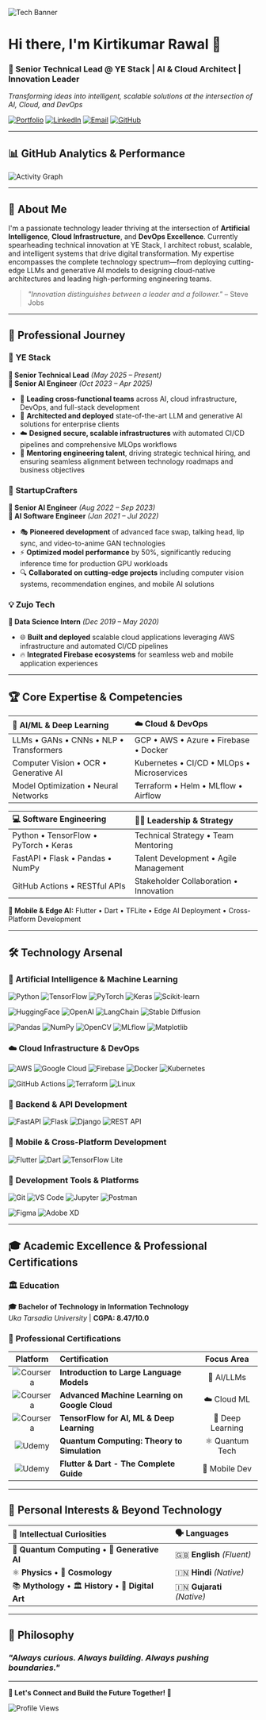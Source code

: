 ![Tech Banner](./icons/ai.gif)

# Hi there, I'm Kirtikumar Rawal 👋

### 🚀 Senior Technical Lead @ YE Stack | AI & Cloud Architect | Innovation Leader

*Transforming ideas into intelligent, scalable solutions at the intersection of AI, Cloud, and DevOps*

[![Portfolio](https://img.shields.io/badge/🌐_Portfolio-000000?style=for-the-badge&logo=firefox&logoColor=white)](https://kirtikumar.dev/)
[![LinkedIn](https://img.shields.io/badge/LinkedIn-0077B5?style=for-the-badge&logo=linkedin&logoColor=white)](https://www.linkedin.com/in/ksr17/)
[![Email](https://img.shields.io/badge/Email-D14836?style=for-the-badge&logo=gmail&logoColor=white)](mailto:kirti.rawal17@gmail.com)
[![GitHub](https://img.shields.io/badge/GitHub-100000?style=for-the-badge&logo=github&logoColor=white)](https://github.com/Lucifer0190)

---

## 📊 GitHub Analytics & Performance

![Activity Graph](https://github-readme-activity-graph.vercel.app/graph?username=Lucifer0190&bg_color=0D1117&color=C9D1D9&line=58A6FF&point=FFA657&area=true&hide_border=true)

---

## 🎯 About Me

I'm a passionate technology leader thriving at the intersection of **Artificial Intelligence**, **Cloud Infrastructure**, and **DevOps Excellence**. Currently spearheading technical innovation at YE Stack, I architect robust, scalable, and intelligent systems that drive digital transformation. My expertise encompasses the complete technology spectrum—from deploying cutting-edge LLMs and generative AI models to designing cloud-native architectures and leading high-performing engineering teams.

> *"Innovation distinguishes between a leader and a follower."* – Steve Jobs

---

## 💼 Professional Journey

### 🌟 **YE Stack**
**🔹 Senior Technical Lead** *(May 2025 – Present)*  
**🔹 Senior AI Engineer** *(Oct 2023 – Apr 2025)*
- 🚀 **Leading cross-functional teams** across AI, cloud infrastructure, DevOps, and full-stack development
- 🤖 **Architected and deployed** state-of-the-art LLM and generative AI solutions for enterprise clients
- ☁️ **Designed secure, scalable infrastructures** with automated CI/CD pipelines and comprehensive MLOps workflows
- 👥 **Mentoring engineering talent**, driving strategic technical hiring, and ensuring seamless alignment between technology roadmaps and business objectives

### 🚀 **StartupCrafters**
**🔹 Senior AI Engineer** *(Aug 2022 – Sep 2023)*  
**🔹 AI Software Engineer** *(Jan 2021 – Jul 2022)*
- 🎭 **Pioneered development** of advanced face swap, talking head, lip sync, and video-to-anime GAN technologies
- ⚡ **Optimized model performance** by 50%, significantly reducing inference time for production GPU workloads
- 🔍 **Collaborated on cutting-edge projects** including computer vision systems, recommendation engines, and mobile AI solutions

### 💡 **Zujo Tech**
**🔹 Data Science Intern** *(Dec 2019 – May 2020)*
- 🌐 **Built and deployed** scalable cloud applications leveraging AWS infrastructure and automated CI/CD pipelines
- 🔥 **Integrated Firebase ecosystems** for seamless web and mobile application experiences

---

## 🏆 Core Expertise & Competencies

| 🤖 **AI/ML & Deep Learning** | ☁️ **Cloud & DevOps** |
|:---|:---|
| LLMs • GANs • CNNs • NLP • Transformers | GCP • AWS • Azure • Firebase • Docker |
| Computer Vision • OCR • Generative AI | Kubernetes • CI/CD • MLOps • Microservices |
| Model Optimization • Neural Networks | Terraform • Helm • MLflow • Airflow |

| 💻 **Software Engineering** | 👨‍💼 **Leadership & Strategy** |
|:---|:---|
| Python • TensorFlow • PyTorch • Keras | Technical Strategy • Team Mentoring |
| FastAPI • Flask • Pandas • NumPy | Talent Development • Agile Management |
| GitHub Actions • RESTful APIs | Stakeholder Collaboration • Innovation |

**📱 Mobile & Edge AI:** Flutter • Dart • TFLite • Edge AI Deployment • Cross-Platform Development

---

## 🛠️ Technology Arsenal

### 🧠 **Artificial Intelligence & Machine Learning**

![Python](https://img.shields.io/badge/-Python-3776AB?style=for-the-badge&logo=python&logoColor=white)
![TensorFlow](https://img.shields.io/badge/-TensorFlow-FF6F00?style=for-the-badge&logo=tensorflow&logoColor=white)
![PyTorch](https://img.shields.io/badge/-PyTorch-EE4C2C?style=for-the-badge&logo=pytorch&logoColor=white)
![Keras](https://img.shields.io/badge/-Keras-D00000?style=for-the-badge&logo=keras&logoColor=white)
![Scikit-learn](https://img.shields.io/badge/-Scikit--learn-F7931E?style=for-the-badge&logo=scikitlearn&logoColor=white)

![HuggingFace](https://img.shields.io/badge/-🤗_Transformers-FFD21F?style=for-the-badge&logo=huggingface&logoColor=black)
![OpenAI](https://img.shields.io/badge/-OpenAI_GPT-412991?style=for-the-badge&logo=openai&logoColor=white)
![LangChain](https://img.shields.io/badge/-LangChain-1C1C1C?style=for-the-badge&logo=chainlink&logoColor=white)
![Stable Diffusion](https://img.shields.io/badge/-Stable_Diffusion-FF0A70?style=for-the-badge&logo=pytorch&logoColor=white)

![Pandas](https://img.shields.io/badge/-Pandas-150458?style=for-the-badge&logo=pandas&logoColor=white)
![NumPy](https://img.shields.io/badge/-NumPy-013243?style=for-the-badge&logo=numpy&logoColor=white)
![OpenCV](https://img.shields.io/badge/-OpenCV-5C3EE8?style=for-the-badge&logo=opencv&logoColor=white)
![MLflow](https://img.shields.io/badge/-MLflow-0194E2?style=for-the-badge&logo=mlflow&logoColor=white)
![Matplotlib](https://img.shields.io/badge/-Matplotlib-11557C?style=for-the-badge&logo=matplotlib&logoColor=white)

### ☁️ **Cloud Infrastructure & DevOps**

![AWS](https://img.shields.io/badge/-Amazon_AWS-232F3E?style=for-the-badge&logo=amazonaws&logoColor=white)
![Google Cloud](https://img.shields.io/badge/-Google_Cloud-4285F4?style=for-the-badge&logo=googlecloud&logoColor=white)
![Firebase](https://img.shields.io/badge/-Firebase-FFCA28?style=for-the-badge&logo=firebase&logoColor=black)
![Docker](https://img.shields.io/badge/-Docker-2496ED?style=for-the-badge&logo=docker&logoColor=white)
![Kubernetes](https://img.shields.io/badge/-Kubernetes-326CE5?style=for-the-badge&logo=kubernetes&logoColor=white)

![GitHub Actions](https://img.shields.io/badge/-GitHub_Actions-2088FF?style=for-the-badge&logo=githubactions&logoColor=white)
![Terraform](https://img.shields.io/badge/-Terraform-623CE4?style=for-the-badge&logo=terraform&logoColor=white)
![Linux](https://img.shields.io/badge/-Linux-FCC624?style=for-the-badge&logo=linux&logoColor=black)

### 🚀 **Backend & API Development**

![FastAPI](https://img.shields.io/badge/-FastAPI-009688?style=for-the-badge&logo=fastapi&logoColor=white)
![Flask](https://img.shields.io/badge/-Flask-000000?style=for-the-badge&logo=flask&logoColor=white)
![Django](https://img.shields.io/badge/-Django-092E20?style=for-the-badge&logo=django&logoColor=white)
![REST API](https://img.shields.io/badge/-REST_API-005571?style=for-the-badge&logo=fastapi&logoColor=white)

### 📱 **Mobile & Cross-Platform Development**

![Flutter](https://img.shields.io/badge/-Flutter-02569B?style=for-the-badge&logo=flutter&logoColor=white)
![Dart](https://img.shields.io/badge/-Dart-0175C2?style=for-the-badge&logo=dart&logoColor=white)
![TensorFlow Lite](https://img.shields.io/badge/-TensorFlow_Lite-4285F4?style=for-the-badge&logo=tensorflow&logoColor=white)

### 🔧 **Development Tools & Platforms**

![Git](https://img.shields.io/badge/-Git-F05032?style=for-the-badge&logo=git&logoColor=white)
![VS Code](https://img.shields.io/badge/-VS_Code-007ACC?style=for-the-badge&logo=visualstudiocode&logoColor=white)
![Jupyter](https://img.shields.io/badge/-Jupyter-F37626?style=for-the-badge&logo=jupyter&logoColor=white)
![Postman](https://img.shields.io/badge/-Postman-FF6C37?style=for-the-badge&logo=postman&logoColor=white)

![Figma](https://img.shields.io/badge/-Figma-F24E1E?style=for-the-badge&logo=figma&logoColor=white)
![Adobe XD](https://img.shields.io/badge/-Adobe_XD-FF61F6?style=for-the-badge&logo=adobexd&logoColor=white)

---

## 🎓 Academic Excellence & Professional Certifications

### 🏛️ **Education**

**🎓 Bachelor of Technology in Information Technology**  
*Uka Tarsadia University* | **CGPA: 8.47/10.0**

### 📜 **Professional Certifications**

| Platform | Certification | Focus Area |
|:--------:|:-------------|:----------:|
| ![Coursera](https://img.shields.io/badge/-Coursera-0056D3?style=flat-square&logo=coursera&logoColor=white) | **Introduction to Large Language Models** | 🤖 AI/LLMs |
| ![Coursera](https://img.shields.io/badge/-Coursera-0056D3?style=flat-square&logo=coursera&logoColor=white) | **Advanced Machine Learning on Google Cloud** | ☁️ Cloud ML |
| ![Coursera](https://img.shields.io/badge/-Coursera-0056D3?style=flat-square&logo=coursera&logoColor=white) | **TensorFlow for AI, ML & Deep Learning** | 🧠 Deep Learning |
| ![Udemy](https://img.shields.io/badge/-Udemy-A435F0?style=flat-square&logo=udemy&logoColor=white) | **Quantum Computing: Theory to Simulation** | ⚛️ Quantum Tech |
| ![Udemy](https://img.shields.io/badge/-Udemy-A435F0?style=flat-square&logo=udemy&logoColor=white) | **Flutter & Dart - The Complete Guide** | 📱 Mobile Dev |

---

## 🌟 Personal Interests & Beyond Technology

| 🔬 **Intellectual Curiosities** | 🗣️ **Languages** |
|:---|:---|
| 🌌 **Quantum Computing** • 🤖 **Generative AI** | 🇬🇧 **English** *(Fluent)* |
| ⚛️ **Physics** • 🌠 **Cosmology** | 🇮🇳 **Hindi** *(Native)* |
| 📚 **Mythology** • 🏛️ **History** • 🎨 **Digital Art** | 🇮🇳 **Gujarati** *(Native)* |

---

## 💭 Philosophy

### *"Always curious. Always building. Always pushing boundaries."*

---

**🚀 Let's Connect and Build the Future Together! 🚀**

![Profile Views](https://komarev.com/ghpvc/?username=Lucifer0190&style=for-the-badge&color=blue)
